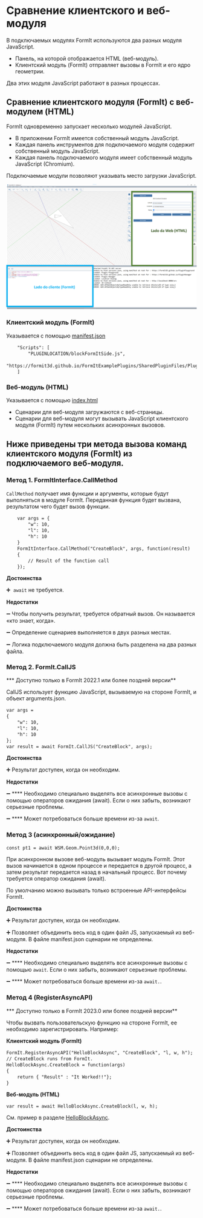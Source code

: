 # Сравнение клиентского и веб-модуля

В подключаемых модулях FormIt используются два разных модуля JavaScript.

* Панель, на которой отображается HTML (веб-модуль).
* Клиентский модуль (FormIt) отправляет вызовы в FormIt и его ядро геометрии.

Два этих модуля JavaScript работают в разных процессах.

## **Сравнение клиентского модуля (FormIt) с веб-модулем (HTML)**

FormIt одновременно запускает несколько модулей JavaScript.

* В приложении FormIt имеется собственный модуль JavaScript.
* Каждая панель инструментов для подключаемого модуля содержит собственный модуль JavaScript.
* Каждая панель подключаемого модуля имеет собственный модуль JavaScript (Chromium).

Подключаемые модули позволяют указывать место загрузки JavaScript.

![](../../../.gitbook/assets/d14.png)

### Клиентский модуль (FormIt)

Указывается с помощью [manifest.json](https://github.com/FormIt3D/FormItExamplePlugins/blob/master/HelloBlockAsync/v23\_0/manifest.json#L8)

```
    "Scripts": [
        "PLUGINLOCATION/blockFormItSide.js",
        "https://formit3d.github.io/FormItExamplePlugins/SharedPluginFiles/PluginUtils18_0.js"
    ]
```

### Веб-модуль (HTML)

Указывается с помощью [index.html](https://github.com/FormIt3D/FormItExamplePlugins/blob/master/HelloBlockAsync/v23\_0/index.html#L7)

* Сценарии для веб-модуля загружаются с веб-страницы.
* Сценарии для веб-модуля могут вызывать JavaScript клиентского модуля (FormIt) путем нескольких асинхронных вызовов.

## Ниже приведены три метода вызова команд клиентского модуля (FormIt) из подключаемого веб-модуля.

### Метод 1\. FormItInterface.CallMethod

`CallMethod` получает имя функции и аргументы, которые будут выполняться в модуле FormIt. Переданная функция будет вызвана, результатом чего будет вызов функции.

```
    var args = {
        "w": 10,
        "l": 10,
        "h": 10
    }
    FormItInterface.CallMethod("CreateBlock", args, function(result)
    {
        // Result of the function call
    });
```

**Достоинства**

➕  `await` не требуется.

**Недостатки**

➖ Чтобы получить результат, требуется обратный вызов. Он называется «кто знает, когда».

➖ Определение сценариев выполняется в двух разных местах.

➖ Логика подключаемого модуля должна быть разделена на два разных файла.

### **Метод 2\. FormIt.CallJS**

*** Доступно только в FormIt 2022.1 или более поздней версии**

CallJS использует функцию JavaScript, вызываемую на стороне FormIt, и объект arguments.json.

```
var args =
{
    "w": 10,
    "l": 10,
    "h": 10
};
var result = await FormIt.CallJS("CreateBlock", args);
```

**Достоинства**

➕ Результат доступен, когда он необходим.

**Недостатки**

➖ **** Необходимо специально выделять все асинхронные вызовы с помощью операторов ожидания (await). Если о них забыть, возникают серьезные проблемы.

➖ **** Может потребоваться больше времени из-за `await`.

### **Метод 3 (асинхронный/ожидание)**

```
const pt1 = await WSM.Geom.Point3d(0,0,0);
```

При асинхронном вызове веб-модуль вызывает модуль FormIt. Этот вызов начинается в одном процессе и передается в другой процесс, а затем результат передается назад в начальный процесс. Вот почему требуется оператор ожидания (await).

По умолчанию можно вызывать только встроенные API-интерфейсы FormIt.

**Достоинства**

➕ Результат доступен, когда он необходим.

➕ Позволяет объединить весь код в один файл JS, запускаемый из веб-модуля. В файле manifest.json сценарии не определены.

**Недостатки**

➖ **** Необходимо специально выделять все асинхронные вызовы с помощью `await`. Если о них забыть, возникают серьезные проблемы.

➖ **** Может потребоваться больше времени из-за `await.`.

### Метод 4 (RegisterAsyncAPI)

*** Доступно только в FormIt 2023.0 или более поздней версии**

Чтобы вызвать пользовательскую функцию на стороне FormIt, ее необходимо зарегистрировать. Например:

**Клиентский модуль (FormIt)**

```
FormIt.RegisterAsyncAPI("HelloBlockAsync", "CreateBlock", "l, w, h");
// CreateBlock runs from FormIt.
HelloBlockAsync.CreateBlock = function(args)
{
    return { "Result" : "It Worked!!"};
}
```

**Веб-модуль (HTML)**

```
var result = await HelloBlockAsync.CreateBlock(l, w, h);
```

См. пример в разделе [HelloBlockAsync](https://github.com/FormIt3D/FormItExamplePlugins/tree/master/HelloBlockAsync/v23\_0).

**Достоинства**

➕ Результат доступен, когда он необходим.

➕ Позволяет объединить весь код в один файл JS, запускаемый из веб-модуля. В файле manifest.json сценарии не определены.

**Недостатки**

➖ **** Необходимо специально выделять все асинхронные вызовы с помощью операторов ожидания (await). Если о них забыть, возникают серьезные проблемы.

➖ **** Может потребоваться больше времени из-за `await.`.

##
